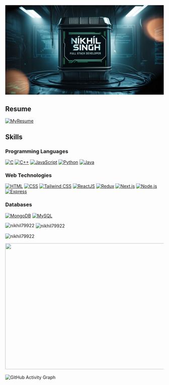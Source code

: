 <img src="./banner/Poster.jpg" alt="Full Stack Developer Poster - Nikhil Singh" />


## Resume
[![MyResume](https://img.shields.io/badge/Resume-ef4444?style=for-the-badge&logo=pdf&logoColor=white)](https://drive.google.com/file/d/1aq62bTeqepsbRCVzWtoTbgMWWaeQGT-D/view?usp=drivesdk)


## Skills

### Programming Languages
[![C](https://img.shields.io/badge/C-00599C?style=for-the-badge&logo=c&logoColor=white)](https://en.wikipedia.org/wiki/C_(programming_language))
[![C++](https://img.shields.io/badge/C++-00599C?style=for-the-badge&logo=c%2B%2B&logoColor=white)](https://en.wikipedia.org/wiki/C%2B%2B)
[![JavaScript](https://img.shields.io/badge/JavaScript-F7DF1E?style=for-the-badge&logo=javascript&logoColor=black)](https://developer.mozilla.org/en-US/docs/Web/JavaScript)
[![Python](https://img.shields.io/badge/Python-3178C6?style=for-the-badge&logo=python&logoColor=yellow)]([https://www.typescriptlang.org/](https://www.python.org/))
[![Java](https://img.shields.io/badge/Java-DC382D?style=for-the-badge&logo=java&logoColor=white)]((https://docs.oracle.com/en/java/javase/22/))


### Web Technologies
[![HTML](https://img.shields.io/badge/HTML5-E34F26?style=for-the-badge&logo=html5&logoColor=white)](https://developer.mozilla.org/en-US/docs/Web/HTML)
[![CSS](https://img.shields.io/badge/CSS3-1572B6?style=for-the-badge&logo=css3&logoColor=white)](https://developer.mozilla.org/en-US/docs/Web/CSS)
[![Tailwind CSS](https://img.shields.io/badge/Tailwind_CSS-38B2AC?style=for-the-badge&logo=tailwind-css&logoColor=white)](https://tailwindcss.com/)
[![ReactJS](https://img.shields.io/badge/React-61DAFB?style=for-the-badge&logo=react&logoColor=black)](https://reactjs.org/)
[![Redux](https://img.shields.io/badge/Redux-764ABC?style=for-the-badge&logo=redux&logoColor=white)](https://redux.js.org/)
[![Next.js](https://img.shields.io/badge/Next.js-000000?style=for-the-badge&logo=next.js&logoColor=white)](https://nextjs.org/)
[![Node.js](https://img.shields.io/badge/Node.js-339933?style=for-the-badge&logo=node.js&logoColor=white)](https://nodejs.org/)
[![Express](https://img.shields.io/badge/Express-000000?style=for-the-badge&logo=express&logoColor=white)](https://expressjs.com/)

### Databases
[![MongoDB](https://img.shields.io/badge/MongoDB-47A248?style=for-the-badge&logo=mongodb&logoColor=white)](https://www.mongodb.com/)
[![MySQL](https://img.shields.io/badge/MySQL-4479A1?style=for-the-badge&logo=mysql&logoColor=white)](https://www.mysql.com/)

<p><img align="left" src="https://github-readme-stats.vercel.app/api/top-langs?username=nikhil79922&show_icons=true&locale=en&layout=compact" alt="nikhil79922" /></p>

<p>&nbsp;<img align="center" src="https://github-readme-stats.vercel.app/api?username=nikhil79922&show_icons=true&locale=en" alt="nikhil79922" /></p>

<p><img align="center" src="https://github-readme-streak-stats.herokuapp.com/?user=nikhil79922&" alt="nikhil79922" /></p>

<div align="right">
  <img src="https://media.giphy.com/media/dWesBcTLavkZuG35MI/giphy.gif" width="600" height="400"/>
</div>


![GitHub Activity Graph](https://github-readme-activity-graph.vercel.app/graph?username=Nikhil79922&theme=react-dark)

